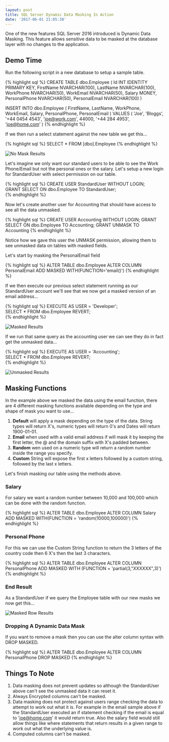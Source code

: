 ```yaml
---
layout: post
title: SQL Server Dynamic Data Masking In Action
date: '2017-06-01 21:05:38'
---
```

One of the new features SQL Server 2016 introduced is Dynamic Data Masking. This feature allows sensitive data to be masked at the database layer with no changes to the application.

## Demo Time ##
Run the following script in a new database to setup a sample table.

{% highlight sql %}
CREATE TABLE dbo.Employee
(
    Id INT IDENTITY PRIMARY KEY,
    FirstName NVARCHAR(100),
    LastName NVARCHAR(100),
    WorkPhone NVARCHAR(50),
    WorkEmail NVARCHAR(50),
    Salary MONEY,
    PersonalPhone NVARCHAR(50),
    PersonalEmail NVARCHAR(100)
)

INSERT INTO dbo.Employee
    (
    FirstName,
    LastName,
    WorkPhone,
    WorkEmail,
    Salary, 
    PersonalPhone, 
    PersonalEmail
    )
VALUES
    (
    'Joe',
    'Bloggs',
    '+44 0454 4543',
    'joe@work.com',
    44000,
    '+44 284 4953',
    'joe@home.com'
    )
{% endhighlight %}

If we then run a select statement against the new table we get this...

{% highlight sql %}
SELECT * FROM [dbo].Employee
{% endhighlight %}

![No Mask Results]({{site.url}}/content/images/2017-data-masking/no-mask.PNG)

Let's imagine we only want our standard users to be able to see the Work Phone/Email but not the personal ones or the salary. Let's setup a new login for StandardUser with select permission on our table.

{% highlight sql %}
CREATE USER StandardUser WITHOUT LOGIN;  
GRANT SELECT ON dbo.Employee TO StandardUser;   
{% endhighlight %}

Now let's create another user for Accounting that should have access to see all the data unmasked. 

{% highlight sql %}
CREATE USER Accounting WITHOUT LOGIN; 
GRANT SELECT ON dbo.Employee TO Accounting; 
GRANT UNMASK TO Accounting
{% endhighlight %}

Notice how we gave this user the UNMASK permission, allowing them to see unmasked data on tables with masked fields.

Let's start by masking the PersonalEmail field

{% highlight sql %}
ALTER TABLE dbo.Employee ALTER COLUMN PersonalEmail ADD MASKED WITH(FUNCTION='email()')
{% endhighlight %}

If we then execute our previous select statement running as our StandardUser account we'll see that we now get a masked version of an email address...

{% highlight sql %}
EXECUTE AS USER = 'Developer';  
SELECT * FROM dbo.Employee
REVERT;   
{% endhighlight %}

![Masked Results]({{site.url}}/content/images/2017-data-masking/masked-email.PNG)

If we run that same query as the accounting user we can see they do in fact get the unmasked data...

{% highlight sql %}
EXECUTE AS USER = 'Accounting';  
SELECT * FROM dbo.Employee
REVERT;   
{% endhighlight %}

![Unmasked Results]({{site.url}}/content/images/2017-data-masking/no-mask.PNG)

## Masking Functions ##
In the example above we masked the data using the email function, there are 4 different masking functions available depending on the type and shape of mask you want to use...

1. **Default** will apply a mask depending on the type of the data. String types will return X's, numeric types will return 0's and Dates will return 1900-01-01.
1. **Email** when used with a valid email address if will mask it by keeping the first letter, the @  and the domain suffix with X's padded between.
1. **Random** wen used on a numeric type will return a random number inside the range you specify.
1. **Custom** String will expose the first x letters followed by a custom string, followed by the last x letters. 

Let's finish masking our table using the methods above.

### Salary ###
For salary we want a random number between 10,000 and 100,000 which can be done with the random function.

{% highlight sql %}
ALTER TABLE dbo.Employee ALTER COLUMN Salary ADD MASKED WITH(FUNCTION = 'random(10000,100000)')
{% endhighlight %}

### Personal Phone ###
For this we can use the Custom String function to return the 3 letters of the country code then 6 X's then the last 3 characters.

{% highlight sql %}
ALTER TABLE dbo.Employee ALTER COLUMN PersonalPhone ADD MASKED WITH (FUNCTION = 'partial(3,"XXXXXX",3)')
{% endhighlight %}

### End Result ###
As a StandardUser if we query the Employee table with our new masks we now get this...

![Masked Row Results]({{site.url}}/content/images/2017-data-masking/masked-row.PNG)

### Dropping A Dynamic Data Mask ###
If you want to remove a mask then you can use the alter column syntax with DROP MASKED.

{% highlight sql %}
ALTER TABLE dbo.Employee ALTER COLUMN PersonalPhone DROP MASKED
{% endhighlight %}

## Things To Note ##
1. Data masking does not prevent updates so although the StandardUser above can't see the unmasked data it can reset it.
1. Always Encrypted columns can't be masked.
1. Data masking does not protect against users range checking the data to attempt to work out what it is. For example in the email sample above if the StandardUser executed an if statement checking if the email is equal to 'joe@home.com' it would return true. Also the salary field would still allow things like where statements that return results in a given range to work out what the underlying value is.
1. Computed columns can't be masked.